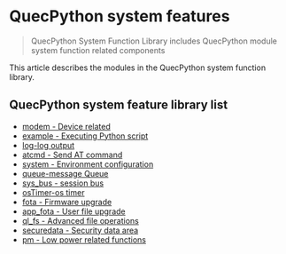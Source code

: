 # QuecPython system features

> QuecPython System Function Library includes QuecPython module system function related components

This article describes the modules in the QuecPython system function library.

## QuecPython system feature library list

- [modem - Device related](./modem.md)
- [example - Executing Python script](./example.md)
- [log-log output](./log.md)
- [atcmd - Send AT command](./atcmd.md)
- [system - Environment configuration](./system.md)
- [queue-message Queue](./Queue.md)
- [sys_bus - session bus](./sys_bus.md)
- [osTimer-os timer](./osTimer.md)
- [fota - Firmware upgrade](./fota.md)
- [app_fota - User file upgrade](./app_fota.md)
- [ql_fs - Advanced file operations](./ql_fs.md)
- [securedata - Security data area](./securedata.md)
- [pm - Low power related functions](./pm.md)